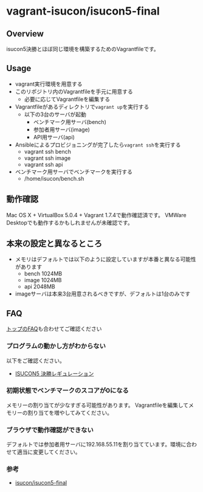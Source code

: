 # vagrant-isucon/isucon5-final

## Overview

isucon5決勝とほぼ同じ環境を構築するためのVagrantfileです。

## Usage

- vagrant実行環境を用意する
- このリポジトリ内のVagrantfileを手元に用意する
  - 必要に応じてVagrantfileを編集する
- Vagrantfileがあるディレクトリで`vagrant up`を実行する
  - 以下の3台のサーバが起動
    - ベンチマーク用サーバ(bench)
    - 参加者用サーバ(image)
    - API用サーバ(api)
- Ansibleによるプロビジョニングが完了したら`vagrant ssh`を実行する
  - vagrant ssh bench
  - vagrant ssh image
  - vagrant ssh api
- ベンチマーク用サーバでベンチマークを実行する
  - /home/isucon/bench.sh

## 動作確認

Mac OS X + VirtualBox 5.0.4 + Vagrant 1.7.4で動作確認済です。
VMWare Desktopでも動作するかもしれませんが未確認です。

## 本来の設定と異なるところ

- メモリはデフォルトでは以下のように設定していますが本番と異なる可能性があります
  - bench 1024MB
  - image 1024MB
  - api 2048MB
- imageサーバは本来3台用意されるべきですが、デフォルトは1台のみです

## FAQ

[トップのFAQ](../README.md#FAQ)も合わせてご確認ください

### プログラムの動かし方がわからない

以下をご確認ください。

- [ISUCON5 決勝レギュレーション](https://github.com/isucon/isucon5-final/blob/master/regulation.md)

### 初期状態でベンチマークのスコアが0になる

メモリーの割り当てが少なすぎる可能性があります。
Vagrantfileを編集してメモリーの割り当てを増やしてみてください。

### ブラウザで動作確認ができない

デフォルトでは参加者用サーバに192.168.55.11を割り当てています。環境に合わせて適当に変更してください。

### 参考

- [isucon/isucon5-final](https://github.com/isucon/isucon5-final)
